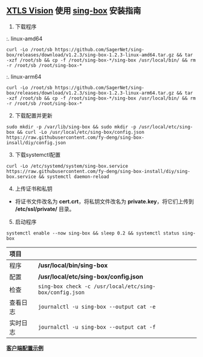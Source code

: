 ## [XTLS Vision](https://github.com/XTLS/Xray-core/discussions/1295) 使用 [sing-box](https://github.com/SagerNet/sing-box) 安装指南

1. 下载程序

:. linux-amd64

```
curl -Lo /root/sb https://github.com/SagerNet/sing-box/releases/download/v1.2.3/sing-box-1.2.3-linux-amd64.tar.gz && tar -xzf /root/sb && cp -f /root/sing-box-*/sing-box /usr/local/bin/ && rm -r /root/sb /root/sing-box-*
```

:. linux-arm64

```
curl -Lo /root/sb https://github.com/SagerNet/sing-box/releases/download/v1.2.3/sing-box-1.2.3-linux-arm64.tar.gz && tar -xzf /root/sb && cp -f /root/sing-box-*/sing-box /usr/local/bin/ && rm -r /root/sb /root/sing-box-*
```

2. 下载配置并更新

```
sudo mkdir -p /var/lib/sing-box && sudo mkdir -p /usr/local/etc/sing-box && curl -Lo /usr/local/etc/sing-box/config.json https://raw.githubusercontent.com/fy-deng/sing-box-insall/diy/config.json
```

3. 下载systemctl配置

```
curl -Lo /etc/systemd/system/sing-box.service https://raw.githubusercontent.com/fy-deng/sing-box-install/diy/sing-box.service && systemctl daemon-reload
```

4. 上传证书和私钥

- 将证书文件改名为 **cert.crt**，将私钥文件改名为 **private.key**，将它们上传到 **/etc/ssl/private/** 目录。

5. 启动程序

```
systemctl enable --now sing-box && sleep 0.2 && systemctl status sing-box
```

| 项目 | |
| :--- | :--- |
| 程序 | **/usr/local/bin/sing-box** |
| 配置 | **/usr/local/etc/sing-box/config.json** |
| 检查 | `sing-box check -c /usr/local/etc/sing-box/config.json` |
| 查看日志 | `journalctl -u sing-box --output cat -e` |
| 实时日志 | `journalctl -u sing-box --output cat -f` |

[**客户端配置示例**](https://github.com/chika0801/sing-box-examples/blob/main/VLESS-XTLS-Vision/config_client.json)
